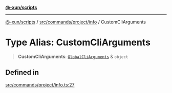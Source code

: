 [**@-xun/scripts**](../../../../../README.md)

***

[@-xun/scripts](../../../../../README.md) / [src/commands/project/info](../README.md) / CustomCliArguments

# Type Alias: CustomCliArguments

> **CustomCliArguments**: [`GlobalCliArguments`](../../../../configure/type-aliases/GlobalCliArguments.md) & `object`

## Defined in

[src/commands/project/info.ts:27](https://github.com/Xunnamius/xscripts/blob/12020afea79f1ec674174f8cb4103ac0b46875c5/src/commands/project/info.ts#L27)
